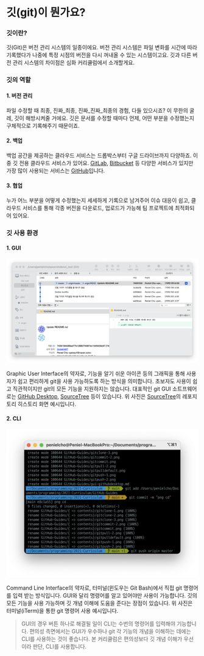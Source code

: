# 깃(git)이 뭔가요?

### 깃이란?

깃(Git)은 버전 관리 시스템의 일종이에요. 버전 관리 시스템은 파일 변화를 시간에 따라 기록했다가 나중에 특정 시점의 버전을 다시 꺼내올 수 있는 시스템이고요. 깃과 다른 버전 관리 시스템의 차이점은 심화 커리큘럼에서 소개할게요.

### 깃의 역할

#### 1. 버전 관리
파일 수정할 때 최종, 진짜_최종, 진짜_진짜_최종의 경험, 다들 있으시죠? 이 무한의 굴레, 깃이 해방시켜줄 거에요. 깃은 문서를 수정할 때마다 언제, 어떤 부분을 수정했는지 구체적으로 기록해주기 때문이죠.

#### 2. 백업
백업 공간을 제공하는 클라우드 서비스는 드롭박스부터 구글 드라이브까지 다양하죠. 이 중 깃 전용 클라우드 서비스가 있어요. [GitLab](https://gitlab.com/), [Bitbucket](https://bitbucket.org/) 등 다양한 서비스가 있지만 가장 많이 사용되는 서비스는 [GitHub](https://github.com/)입니다.

#### 3. 협업
누가 어느 부분을 어떻게 수정했는지 세세하게 기록으로 남겨주어 이슈 대응이 쉽고, 클라우드 서비스를 통해 각종 버전을 다운로드, 업로드가 가능해 팀 프로젝트에 최적화되어 있어요.


### 깃 사용 환경

#### 1. GUI
![SourceTree 예시](./contents/GUI.png)


Graphic User Interface의 약자로, 기능을 알기 쉬운 아이콘 등의 그래픽을 통해 사용자가 쉽고 편리하게 git을 사용 가능하도록 하는 방식을 의미합니다. 초보자도 사용이 쉽고 직관적이지만 git의 모든 기능을 지원하지는 않습니다. 대표적인 git GUI 소트프웨어로는 [GitHub Desktop](https://desktop.github.com/), [SourceTree](https://www.sourcetreeapp.com/) 등이 있습니다. 위 사진은 [SourceTree](https://www.sourcetreeapp.com/)의 레포지토리 히스토리 화면 예시입니다.

#### 2. CLI
![Terminal 예시](./contents/CLI.png)


Command Line Interface의 약자로, 터미널(윈도우는 Git Bash)에서 직접 git 명령어를 입력 받는 방식입니다. GUI와 달리 명령어를 알고 있어야만 사용이 가능합니다. 깃의 모든 기능을 사용 가능하며 깃 개념 이해에 도움을 준다는 장점이 있습니다. 위 사진은 터미널(iTerm)을 통한 git 명령어 사용 예시입니다.


>GUI의 경우 버튼 하나로 해결될 일이 CLI는 수번의 명령어를 입력해야 기능합니다. 편의성 측면에서는 GUI가 우수하나 git 각 기능의 개념을 이해하는 데에는 CLI를 사용하는 것이 좋습니다. 본 커리큘럼은 편의성보다 깃 개념 이해가 우선이라 판단, CLI를 사용합니다.